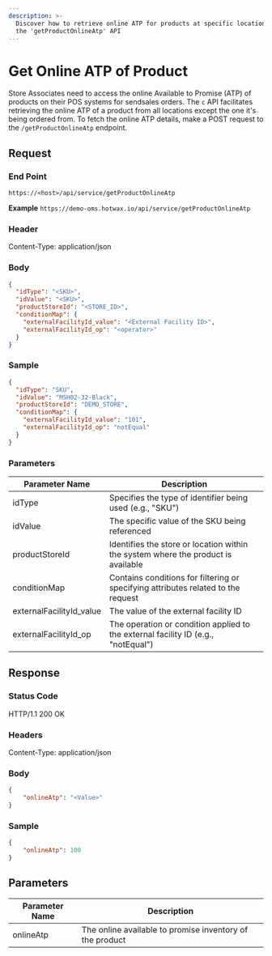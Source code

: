 ```yaml
---
description: >-
  Discover how to retrieve online ATP for products at specific locations with
  the 'getProductOnlineAtp' API
---
```


# Get Online ATP of Product

Store Associates need to access the online Available to Promise (ATP) of products on their POS systems for sendsales orders. The `c` API facilitates retrieving the online ATP of a product from all locations except the one it's being ordered from. To fetch the online ATP details, make a POST request to the `/getProductOnlineAtp` endpoint.

## Request

### End Point
`https://<host>/api/service/getProductOnlineAtp`

**Example**
`https://demo-oms.hotwax.io/api/service/getProductOnlineAtp`

### Header

Content-Type: application/json

### Body

```json
{
  "idType": "<SKU>",
  "idValue": "<SKU>",
  "productStoreId": "<STORE_ID>",
  "conditionMap": {
    "externalFacilityId_value": "<External Facility ID>",
    "externalFacilityId_op": "<operator>"
  }
}
```

### Sample

```json
{
  "idType": "SKU",
  "idValue": "MSH02-32-Black",
  "productStoreId": "DEMO_STORE",
  "conditionMap": {
    "externalFacilityId_value": "101",
    "externalFacilityId_op": "notEqual"
  }
}
```

### Parameters

| Parameter Name          | Description                                                                   |
|-------------------------|-------------------------------------------------------------------------------|
| idType                  | Specifies the type of identifier being used (e.g., "SKU")                     |
| idValue                 | The specific value of the SKU being referenced                                |
| productStoreId          | Identifies the store or location within the system where the product is available |
| conditionMap            | Contains conditions for filtering or specifying attributes related to the request |
| externalFacilityId_value | The value of the external facility ID                                         |
| externalFacilityId_op   | The operation or condition applied to the external facility ID (e.g., "notEqual") |

## Response

### Status Code

HTTP/1.1 200 OK

### Headers

Content-Type: application/json

### Body

```json
{
    "onlineAtp": "<Value>"
}
```
### Sample

```json
{
    "onlineAtp": 100
}
```

## Parameters

| Parameter Name | Description                                         |
|----------------|-----------------------------------------------------|
| onlineAtp      | The online available to promise inventory of the product |

